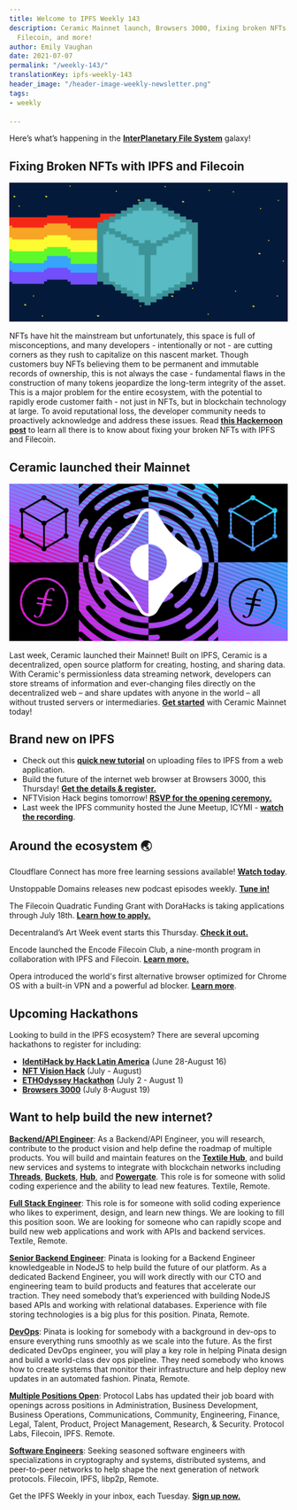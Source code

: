 ```yaml
---
title: Welcome to IPFS Weekly 143
description: Ceramic Mainnet launch, Browsers 3000, fixing broken NFTs with IPFS and
  Filecoin, and more!
author: Emily Vaughan
date: 2021-07-07
permalink: "/weekly-143/"
translationKey: ipfs-weekly-143
header_image: "/header-image-weekly-newsletter.png"
tags:
- weekly

---
```

Here’s what’s happening in the [**InterPlanetary File System**](https://ipfs.io/) galaxy!

## Fixing Broken NFTs with IPFS and Filecoin

![](../assets/e8a23c54-7515-4d77-806b-66843e43f3f7.png)

NFTs have hit the mainstream but unfortunately, this space is full of misconceptions, and many developers - intentionally or not - are cutting corners as they rush to capitalize on this nascent market. Though customers buy NFTs believing them to be permanent and immutable records of ownership, this is not always the case - fundamental flaws in the construction of many tokens jeopardize the long-term integrity of the asset. This is a major problem for the entire ecosystem, with the potential to rapidly erode customer faith - not just in NFTs, but in blockchain technology at large. To avoid reputational loss, the developer community needs to proactively acknowledge and address these issues. Read [**this Hackernoon post**](https://hackernoon.com/fixing-broken-nfts-with-ipfs-and-filecoin-jk1r35ab) to learn all there is to know about fixing your broken NFTs with IPFS and Filecoin.

## Ceramic launched their Mainnet

![](../assets/ipfs-blog-ceramic.png)

Last week, Ceramic launched their Mainnet! Built on IPFS, Ceramic is a decentralized, open source platform for creating, hosting, and sharing data. With Ceramic's permissionless data streaming network, developers can store streams of information and ever-changing files directly on the decentralized web – and share updates with anyone in the world – all without trusted servers or intermediaries. [**Get started**](https://blog.ceramic.network/ceramic-mainnet-is-live/) with Ceramic Mainnet today!

## Brand new on IPFS

* Check out this [**quick new tutorial**](https://dev.to/dabit3/uploading-files-to-ipfs-from-a-web-application-50a) on uploading files to IPFS from a web application.
* Build the future of the internet web browser at Browsers 3000, this Thursday! [**Get the details & register.**](https://events.protocol.ai/2021/browsers3000/)
* NFTVision Hack begins tomorrow! [**RSVP for the opening ceremony.**](https://www.eventbrite.sg/e/nft-vision-hack-opening-ceremony-tickets-158878677401)
* Last week the IPFS community hosted the June Meetup, ICYMI - [**watch the recording**](https://www.youtube.com/watch?v=pGJ-Oz3o0rg&t=20s).

## Around the ecosystem 🌏

Cloudflare Connect has more free learning sessions available! [**Watch today**](https://www.cloudflare.com/cloudflare-connect-2021/).  
  
Unstoppable Domains releases new podcast episodes weekly. [**Tune in!**](https://t.co/oiiofBBEi0?amp=1)  
  
The Filecoin Quadratic Funding Grant with DoraHacks is taking applications through July 18th. [**Learn how to apply.**](https://filecoin.io/blog/posts/filecoin-quadratic-funding-grant-round-1-at-dorahacks/)  
  
Decentraland’s Art Week event starts this Thursday. [**Check it out.**](https://decentraland.org/blog/announcement/art-week-2021/)  
  
Encode launched the Encode Filecoin Club, a nine-month program in collaboration with IPFS and Filecoin. [**Learn more.**](https://medium.com/encode-club/announcing-the-encode-filecoin-club-b89e1ec4ee46)  
  
Opera introduced the world's first alternative browser optimized for Chrome OS with a built-in VPN and a powerful ad blocker. [**Learn more**](https://blogs.opera.com/mobile/2021/07/opera-for-chromebooks/?utm_source=tw_GL_chromebook_July_launch&utm_medium=social&utm_campaign=tw_chromebook_July_launch).

## Upcoming Hackathons

Looking to build in the IPFS ecosystem? There are several upcoming hackathons to register for including:

* [**IdentiHack by Hack Latin America**](https://hacklatam.com/identihack-2021) (June 28-August 16)
* [**NFT Vision Hack**](https://www.nftvisionhack.com/) (July - August)
* [**ETHOdyssey Hackathon**](https://ethodyssey.devfolio.co/) (July 2 - August 1)
* [**Browsers 3000**](https://events.protocol.ai/2021/browsers3000) (July 8-August 19)

## Want to help build the new internet?

[**Backend/API Engineer**](https://boards.greenhouse.io/textileio/jobs/4017981004): As a Backend/API Engineer, you will research, contribute to the product vision and help define the roadmap of multiple products. You will build and maintain features on the [**Textile Hub**](https://github.com/textileio/textile), and build new services and systems to integrate with blockchain networks including [**Threads**](https://github.com/textileio/go-threads), [**Buckets**](https://github.com/textileio/go-buckets), [**Hub**](https://github.com/textileio/textile), and [**Powergate**](https://github.com/textileio/powergate). This role is for someone with solid coding experience and the ability to lead new features. Textile, Remote.

[**Full Stack Engineer**](https://boards.greenhouse.io/textileio/jobs/4017984004): This role is for someone with solid coding experience who likes to experiment, design, and learn new things. We are looking to fill this position soon. We are looking for someone who can rapidly scope and build new web applications and work with APIs and backend services. Textile, Remote.

[**Senior Backend Engineer**](https://pinata.cloud/careers#2): Pinata is looking for a Backend Engineer knowledgeable in NodeJS to help build the future of our platform. As a dedicated Backend Engineer, you will work directly with our CTO and engineering team to build products and features that accelerate our traction. They need somebody that’s experienced with building NodeJS based APIs and working with relational databases. Experience with file storing technologies is a big plus for this position. Pinata, Remote.

[**DevOps**](https://pinata.cloud/careers#1): Pinata is looking for somebody with a background in dev-ops to ensure everything runs smoothly as we scale into the future. As the first dedicated DevOps engineer, you will play a key role in helping Pinata design and build a world-class dev ops pipeline. They need somebody who knows how to create systems that monitor their infrastructure and help deploy new updates in an automated fashion. Pinata, Remote.

[**Multiple Positions Open**](https://jobs.lever.co/protocol): Protocol Labs has updated their job board with openings across positions in Administration, Business Development, Business Operations, Communications, Community, Engineering, Finance, Legal, Talent, Product, Project Management, Research, & Security. Protocol Labs, Filecoin, IPFS. Remote.

[**Software Engineers**](https://jobs.lever.co/protocol): Seeking seasoned software engineers with specializations in cryptography and systems, distributed systems, and peer-to-peer networks to help shape the next generation of network protocols. Filecoin, IPFS, libp2p, Remote.

Get the IPFS Weekly in your inbox, each Tuesday. [**Sign up now.**](https://ipfs.us4.list-manage.com/subscribe?u=25473244c7d18b897f5a1ff6b&id=cad54b2230)